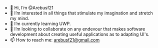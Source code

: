 - 👋 Hi, I’m @Arebusf21
- 👀 I’m interested in all things that stimulate my imagination and stretch my mind.
- 🌱 I’m currently learning UWP.
- 💞️ I’m looking to collaborate on any endevour that makes software development about creating useful applications as to adapting UI's. 
- 📫 How to reach me: arebusf21@gmail.com

<!---
Arebusf21/Arebusf21 is a ✨ special ✨ repository because its `README.md` (this file) appears on your GitHub profile.
You can click the Preview link to take a look at your changes.
--->
